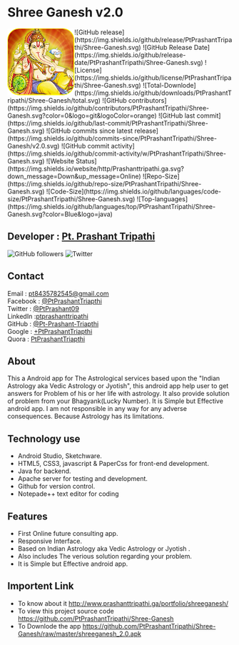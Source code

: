 
# Shree Ganesh v2.0
<div style="float: left"><img src="/source%20code/app/src/main/res/drawable-xhdpi/app_icon.png"/>
</div>
![GitHub release](https://img.shields.io/github/release/PtPrashantTripathi/Shree-Ganesh.svg)
![GitHub Release Date](https://img.shields.io/github/release-date/PtPrashantTripathi/Shree-Ganesh.svg)
![License](https://img.shields.io/github/license/PtPrashantTripathi/Shree-Ganesh.svg)
![Total-Downlode](https://img.shields.io/github/downloads/PtPrashantTripathi/Shree-Ganesh/total.svg)
![GitHub contributors](https://img.shields.io/github/contributors/PtPrashantTripathi/Shree-Ganesh.svg?color=0&logo=git&logoColor=orange)
![GitHub last commit](https://img.shields.io/github/last-commit/PtPrashantTripathi/Shree-Ganesh.svg)
![GitHub commits since latest release](https://img.shields.io/github/commits-since/PtPrashantTripathi/Shree-Ganesh/v2.0.svg)
![GitHub commit activity](https://img.shields.io/github/commit-activity/w/PtPrashantTripathi/Shree-Ganesh.svg)
![Website Status](https://img.shields.io/website/http/Prashanttripathi.ga.svg?down_message=Down&up_message=Online)
![Repo-Size](https://img.shields.io/github/repo-size/PtPrashantTripathi/Shree-Ganesh.svg)
![Code-Size](https://img.shields.io/github/languages/code-size/PtPrashantTripathi/Shree-Ganesh.svg)
![Top-languages](https://img.shields.io/github/languages/top/PtPrashantTripathi/Shree-Ganesh.svg?color=Blue&logo=java)

## Developer : [Pt. Prashant Tripathi](http://Prashanttripathi.ga)
![GitHub followers](https://img.shields.io/github/followers/PtPrashantTripathi.svg?label=Follow%20%40PtPrashantTripathi&logo=github&style=social)
![Twitter](https://img.shields.io/twitter/follow/PtPrashant09.svg?style=social)

## Contact
Email : [pt8435782545@gmail.com](mailto:pt8435782545@gmail.com)<br>
Facebook : [@PtPrashantTriapthi](https://www.facebook.com/PtPrashantTripathi) <br>
Twitter : [@PtPrashant09](https://twitter.com/intent/follow?screen_name=ptprashant09) <br>
LinkedIn :[ptprashanttripathi](https://www.linkedin.com/in/ptprashanttripathi/)<br>
GitHub :  [@Pt-Prashant-Triapthi](https://github.com/Pt-Prashant-Tripathi)<br>
Google : [+PtPrashantTriapthi](https://plus.google.com/u/0/117932919291115315316)<br>
Quora : [PtPrashantTriapthi](https://www.quora.com/profile/Pt-Prashant-Tripathi)<br>
                                

## About

This a Android app for The Astrological services based upon the "Indian Astrology aka Vedic Astrology or Jyotish", this android app help user to  get answers for Problem of his or her life with astrology. It also provide solution of problem from your Bhagyank(Lucky Number).  It is Simple but Effective android app. I am not responsible in any way for any adverse consequences.  Because Astrology has its limitations.  

## Technology use

-  Android Studio, Sketchware.
- HTML5, CSS3, javascript & PaperCss for front-end development.
- Java for backend.
- Apache server for testing and development.
- Github for version control.
- Notepade++ text editor for coding

## Features

- First Online future consulting app.
- Responsive Interface.
- Based on Indian Astrology aka Vedic Astrology or Jyotish .
- Also includes The verious solution regarding your problem.
- It is Simple but Effective android app.

## Importent Link 

- To know about it http://www.prashanttripathi.ga/portfolio/shreeganesh/
- To view this project source code https://github.com/PtPrashantTripathi/Shree-Ganesh
- To Downlode the app https://github.com/PtPrashantTripathi/Shree-Ganesh/raw/master/shreeganesh_2.0.apk
